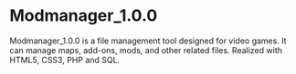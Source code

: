 # Modmanager_1.0.0

Modmanager_1.0.0 is a file management tool designed for video games. It can manage maps, add-ons, mods, and other related files. Realized with HTML5, CSS3, PHP and SQL.
